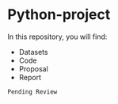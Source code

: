 # Python-project
In this repository, you will find:
+ Datasets
+ Code
+ Proposal
+ Report
```
Pending Review
```
